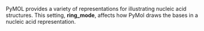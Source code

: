 PyMOL provides a variety of representations for illustrating nucleic
acid structures. This setting, **ring_mode**, affects how PyMol draws
the bases in a nucleic acid representation.
